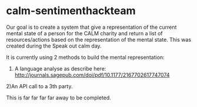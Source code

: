 # calm-sentimenthackteam

Our goal is to create a system that give a representation of the current mental state of a person for the CALM charity and return a list
of resources/actions based on the representation of the mental state.
This was created during the Speak out calm day.

It is currently using 2 methods to build the mental representation:

1) A language analyse as describe here: http://journals.sagepub.com/doi/pdf/10.1177/2167702617747074

2)An API call to a 3th party.

This is far far far far away to be completed.
